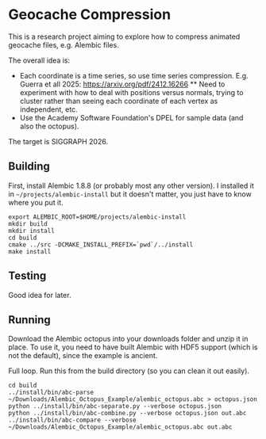 # Geocache Compression

This is a research project aiming to explore how to compress animated geocache
files, e.g. Alembic files.

The overall idea is:
* Each coordinate is a time series, so use time series compression. E.g. Guerra et all 2025: https://arxiv.org/pdf/2412.16266
** Need to experiment with how to deal with positions versus normals, trying to cluster rather than seeing each coordinate of each vertex as independent, etc.
* Use the Academy Software Foundation's DPEL for sample data (and also the octopus).

The target is SIGGRAPH 2026.

## Building

First, install Alembic 1.8.8 (or probably most any other version). I installed
it in `~/projects/alembic-install` but it doesn't matter, you just have to know
where you put it.

```
export ALEMBIC_ROOT=$HOME/projects/alembic-install
mkdir build
mkdir install
cd build
cmake ../src -DCMAKE_INSTALL_PREFIX=`pwd`/../install
make install
```

## Testing

Good idea for later.

## Running

Download the Alembic octopus into your downloads folder and unzip it in place. To use it, you need to have built Alembic with HDF5 support (which is not the default), since the example is ancient.

Full loop. Run this from the build directory (so you can clean it out easily).
```
cd build
../install/bin/abc-parse ~/Downloads/Alembic_Octopus_Example/alembic_octopus.abc > octopus.json
python ../install/bin/abc-separate.py --verbose octopus.json
python ../install/bin/abc-combine.py --verbose octopus.json out.abc
../install/bin/abc-compare --verbose ~/Downloads/Alembic_Octopus_Example/alembic_octopus.abc out.abc
```
